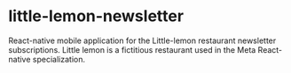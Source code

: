 # little-lemon-newsletter
React-native mobile application for the Little-lemon restaurant newsletter subscriptions. Little lemon is a fictitious restaurant used in the Meta React-native specialization. 
